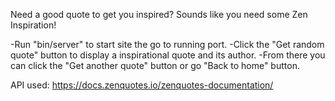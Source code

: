 Need a good quote to get you inspired? Sounds like you need some Zen Inspiration!

-Run "bin/server" to start site the go to running port.
-Click the "Get random quote" button to display a inspirational quote
  and its author.
-From there you can click the "Get another quote" button or go "Back to home" button.

API used: https://docs.zenquotes.io/zenquotes-documentation/
